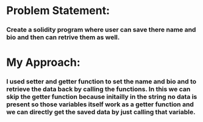 # Problem Statement:
### Create a solidity program where user can save there name and bio and then can retrive them as well.

# My Approach:
### I used setter and getter function to set the name and bio and to retrieve the data back by calling the functions. In this we can skip the getter function because initailly in the string no data is present so those variables itself work as a getter function and we can directly get the saved data by just calling that variable.